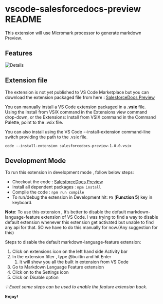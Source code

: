 # vscode-salesforcedocs-preview README

This extension will use Micromark processor to generate markdown Preview.

## Features

![Details](https://github.com/salesforcedocs/vscode-salesforcedocs-preview/blob/master/media/images/configDetails.png?raw=true)

## Extension file

The extension is not yet published to VS Code Marketplace but you can download the extension packaged file from here : [SalesforceDocs Preview](https://drive.google.com/uc?export=download&id=1vOKc9g4on0P-0iuH2BTtwTNrxziuiDWy)

You can manually install a VS Code extension packaged in a **.vsix** file. 
Using the Install from VSIX command in the Extensions view command drop-down, or the Extensions: Install from VSIX command in the Command Palette, point to the .vsix file.

You can also install using the VS Code --install-extension command-line switch providing the path to the .vsix file.

```code --install-extension salesforcedocs-preview-1.0.0.vsix```

## Development Mode

To run this extension in development mode , follow below steps:

* Checkout the code : [SalesforceDocs Preview](https://github.com/salesforcedocs/vscode-salesforcedocs-preview)
* Install all dependent packages : `npm install`
* Compile the code : `npm run compile`
* To run/debug the extension in Development hit: `F5` (**Function 5**) key in keyboard.

**Note:** 
To use this extension , It’s better to disable the default markdown-language-feature extension of VS Code. I was trying to find a way to disable default extension whenever this extension get activated but unable to find any api for that. SO we have to do this manually for now.(Any suggestion for this)

Steps to disable the default markdown-language-feature extension:

1. Click on extensions icon on the left hand side Activity bar
2. In the extension filter , type @builtin and hit Enter
    1. It will show you all the built in extension from VS Code
3. Go to Markdown Language Feature extension 
4. Click on to the Settings icon
5. Click on Disable option

*💡 Exact same steps can be used to enable the feature extension back.*


**Enjoy!**
